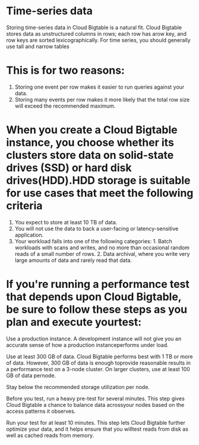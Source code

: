 # Time-series data 
Storing time-series data in Cloud Bigtable is a natural fit. Cloud Bigtable stores data as unstructured columns in rows; each row has arow key, and row keys are sorted lexicographically.
For time series, you should generally use tall and narrow tables

# This is for two reasons:
1. Storing one event per row makes it easier to run queries against your data.
2. Storing many events per row makes it more likely that the total row size will exceed the recommended maximum.

# When you create a Cloud Bigtable instance, you choose whether its clusters store data on solid-state drives (SSD) or hard disk drives(HDD).HDD storage is suitable for use cases that meet the following criteria

1. You expect to store at least 10 TB of data.
2. You will not use the data to back a user-facing or latency-sensitive application.
3.  Your workload falls into one of the following categories:
		1. Batch workloads with scans and writes, and no more than occasional random reads of a small number of rows.
        2. Data archival, where you write very large amounts of data and rarely read that data.
		

# If you're running a performance test that depends upon Cloud Bigtable, be sure to follow these steps as you plan and execute yourtest:

Use a production instance. A development instance will not give you an accurate sense of how a production instanceperforms under load.

Use at least 300 GB of data. Cloud Bigtable performs best with 1 TB or more of data. However, 300 GB of data is enough toprovide reasonable results in a performance test on a 3-node cluster. On larger clusters, use at least 100 GB of data pernode.

Stay below the recommended storage utilization per node.

Before you test, run a heavy pre-test for several minutes. This step gives Cloud Bigtable a chance to balance data acrossyour nodes based on the access patterns it observes.

Run your test for at least 10 minutes. This step lets Cloud Bigtable further optimize your data, and it helps ensure that you willtest reads from disk as well as cached reads from memory.




